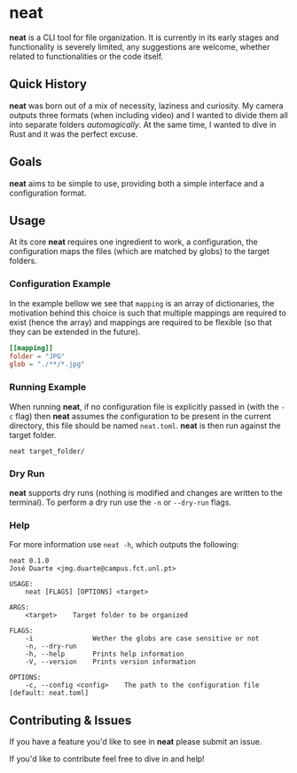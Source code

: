 # neat
**neat** is a CLI tool for file organization.
It is currently in its early stages and functionality is severely limited,
any suggestions are welcome, whether related to functionalities or the code itself.

## Quick History
**neat** was born out of a mix of necessity, laziness and curiosity.
My camera outputs three formats (when including video) and I wanted to divide them all into separate folders *automagically*.
At the same time, I wanted to dive in Rust and it was the perfect excuse.

## Goals
**neat** aims to be simple to use, providing both a simple interface and a configuration format.

## Usage
At its core **neat** requires one ingredient to work, a configuration,
the configuration maps the files (which are matched by globs) to the target folders.

### Configuration Example
In the example bellow we see that `mapping` is an array of dictionaries, 
the motivation behind this choice is such that multiple mappings are required to exist (hence the array) and mappings are required to be flexible (so that they can be extended in the future).

```toml
[[mapping]]
folder = "JPG"
glob = "./**/*.jpg"
```

### Running Example
When running **neat**, if no configuration file is explicitly passed in (with the `-c` flag) then **neat** assumes the configuration to be present in the current directory, this file should be named `neat.toml`.
**neat** is then run against the target folder.

```
neat target_folder/
```

### Dry Run

**neat** supports dry runs (nothing is modified and changes are written to the terminal).
To perform a dry run use the `-n` or `--dry-run` flags.

### Help

For more information use `neat -h`, which outputs the following:

```
neat 0.1.0
José Duarte <jmg.duarte@campus.fct.unl.pt>

USAGE:
    neat [FLAGS] [OPTIONS] <target>

ARGS:
    <target>    Target folder to be organized

FLAGS:
    -i               Wether the globs are case sensitive or not
    -n, --dry-run    
    -h, --help       Prints help information
    -V, --version    Prints version information

OPTIONS:
    -c, --config <config>    The path to the configuration file [default: neat.toml]
```

## Contributing & Issues
If you have a feature you'd like to see in **neat** please submit an issue.

If you'd like to contribute feel free to dive in and help!
